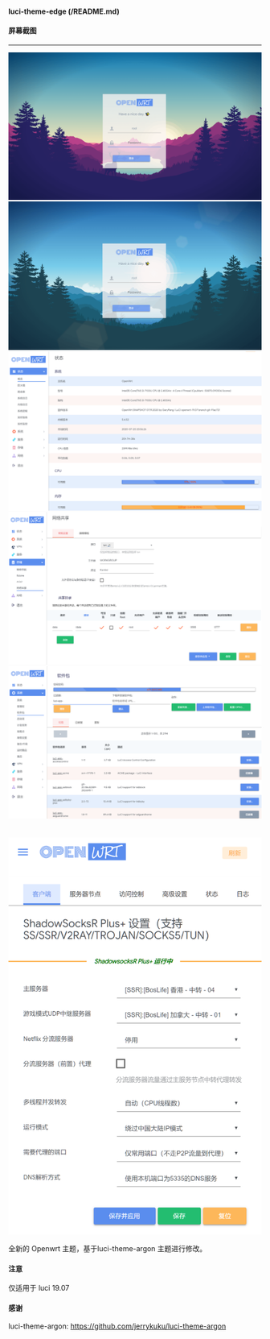 #### luci-theme-edge (/README.md)

#### 屏幕截图
----------------
![](Screenshots/1.png)
![](Screenshots/2.png)
![](Screenshots/3.png)
![](Screenshots/4.png)
![](Screenshots/5.png)
<br/>
<br />
<br />
<img src="Screenshots/6.png" width="550" />

全新的 Openwrt 主题，基于luci-theme-argon 主题进行修改。 

#### 注意
仅适用于 luci 19.07

#### 感谢
luci-theme-argon: https://github.com/jerrykuku/luci-theme-argon
